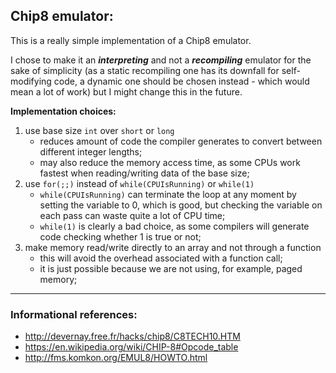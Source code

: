 ## Chip8 emulator:

This is a really simple implementation of a Chip8 emulator.

I chose to make it an ***interpreting*** and not a ***recompiling*** emulator for the sake of simplicity (as a static recompiling 
one has its downfall for self-modifying code, a dynamic one should be chosen instead - which would mean a lot of work) 
but I might change this in the future.

**Implementation choices:**
   1. use base size `int` over `short` or `long` 
      - reduces amount of code the compiler generates to convert between different integer lengths;
      - may also reduce the memory access time, as some CPUs work fastest when reading/writing data of the base size;
   2. use `for(;;)` instead of `while(CPUIsRunning)` or `while(1)`
      - `while(CPUIsRunning)` can terminate the loop at any moment by setting the variable to 0, which is good,
      but checking the variable on each pass can waste quite a lot of CPU time;
      - `while(1)` is clearly a bad choice, as some compilers will generate code checking whether 1 is true or not;
   3. make memory read/write directly to an array and not through a function
      - this will avoid the overhead associated with a function call;
      - it is just possible because we are not using, for example, paged memory;
___
### Informational references:

   - http://devernay.free.fr/hacks/chip8/C8TECH10.HTM
   - https://en.wikipedia.org/wiki/CHIP-8#Opcode_table
   - http://fms.komkon.org/EMUL8/HOWTO.html